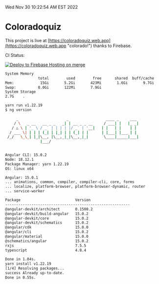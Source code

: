 Wed Nov 30 10:22:54 AM EST 2022

# Coloradoquiz


This project is live at [https://coloradoquiz.web.app](https://coloradoquiz.web.app "colorado!") thanks to Firebase.

CI Status: 

[![Deploy to Firebase Hosting on merge](https://github.com/teamkushal/coloradoquiz/actions/workflows/firebase-hosting-merge.yml/badge.svg)](https://github.com/teamkushal/coloradoquiz/actions/workflows/firebase-hosting-merge.yml)

```bash
System Memory
               total        used        free      shared  buff/cache   available
Mem:            15Gi       5.2Gi       423Mi       1.6Gi       9.7Gi       8.2Gi
Swap:          8.0Gi       122Mi       7.9Gi
System Storage
2.7G	.
```
```bash
yarn run v1.22.19
$ ng version

     _                      _                 ____ _     ___
    / \   _ __   __ _ _   _| | __ _ _ __     / ___| |   |_ _|
   / △ \ | '_ \ / _` | | | | |/ _` | '__|   | |   | |    | |
  / ___ \| | | | (_| | |_| | | (_| | |      | |___| |___ | |
 /_/   \_\_| |_|\__, |\__,_|_|\__,_|_|       \____|_____|___|
                |___/
    

Angular CLI: 15.0.2
Node: 18.12.1
Package Manager: yarn 1.22.19
OS: linux x64

Angular: 15.0.1
... animations, common, compiler, compiler-cli, core, forms
... localize, platform-browser, platform-browser-dynamic, router
... service-worker

Package                         Version
---------------------------------------------------------
@angular-devkit/architect       0.1500.2
@angular-devkit/build-angular   15.0.2
@angular-devkit/core            15.0.2
@angular-devkit/schematics      15.0.2
@angular/cdk                    15.0.0
@angular/cli                    15.0.2
@angular/material               15.0.0
@schematics/angular             15.0.2
rxjs                            7.5.5
typescript                      4.8.4
    
Done in 1.04s.
yarn install v1.22.19
[1/4] Resolving packages...
success Already up-to-date.
Done in 0.55s.
```
